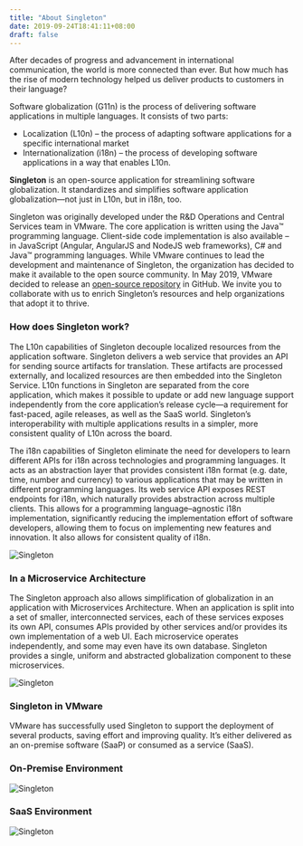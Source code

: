 ```yaml
---
title: "About Singleton"
date: 2019-09-24T18:41:11+08:00
draft: false
---
```

After decades of progress and advancement in international communication, the world is more connected than ever. But how much has the rise of modern technology helped us deliver products to customers in their language?

Software globalization (G11n) is the process of delivering software applications in multiple languages. It consists of two parts:

- Localization (L10n) – the process of adapting software applications for a specific international market
- Internationalization (i18n) – the process of developing software applications in a way that enables L10n.

**Singleton** is an open-source application for streamlining software globalization. It standardizes and simplifies software application globalization—not just in L10n, but in i18n, too.

Singleton was originally developed under the R&D Operations and Central Services team in VMware. The core application is written using the Java™ programming language. Client-side code implementation is also available – in JavaScript (Angular, AngularJS and NodeJS web frameworks), C# and Java™ programming languages. While VMware continues to lead the development and maintenance of Singleton, the organization has decided to make it available to the open source community. In May 2019, VMware decided to release an [open-source repository](https://github.com/vmware/singleton) in GitHub. We invite you to collaborate with us to enrich Singleton’s resources and help organizations that adopt it to thrive.

### **How does Singleton work?**

The L10n capabilities of Singleton decouple localized resources from the application software. Singleton delivers a web service that provides an API for sending source artifacts for translation. These artifacts are processed externally, and localized resources are then embedded into the Singleton Service. L10n functions in Singleton are separated from the core application, which makes it possible to update or add new language support independently from the core application’s release cycle—a requirement for fast-paced, agile releases, as well as the SaaS world. Singleton’s interoperability with multiple applications results in a simpler, more consistent quality of L10n across the board.

The i18n capabilities of Singleton eliminate the need for developers to learn different APIs for i18n across technologies and programming languages. It acts as an abstraction layer that provides consistent i18n format (e.g. date, time, number and currency) to various applications that may be written in different programming languages. Its web service API exposes REST endpoints for i18n, which naturally provides abstraction across multiple clients. This allows for a programming language–agnostic i18n implementation, significantly reducing the implementation effort of software developers, allowing them to focus on implementing new features and innovation. It also allows for consistent quality of i18n.

![Singleton](http://blogs.vmware.com/opensource/files/2019/06/Screen-Shot-2019-06-24-at-4.14.35-PM.png)

### **In a Microservice Architecture**

The Singleton approach also allows simplification of globalization in an application with Microservices Architecture. When an application is split into a set of smaller, interconnected services, each of these services exposes its own API, consumes APIs provided by other services and/or provides its own implementation of a web UI. Each microservice operates independently, and some may even have its own database. Singleton provides a single, uniform and abstracted globalization component to these microservices.

![Singleton](http://blogs.vmware.com/opensource/files/2019/06/Screen-Shot-2019-06-24-at-4.15.42-PM.png)

### **Singleton in VMware**

VMware has successfully used Singleton to support the deployment of several products, saving effort and improving quality. It’s either delivered as an on-premise software (SaaP) or consumed as a service (SaaS).

### **On-Premise Environment**

![Singleton](http://blogs.vmware.com/opensource/files/2019/06/Screen-Shot-2019-06-24-at-4.17.03-PM.png)

### **SaaS Environment**

![Singleton](http://blogs.vmware.com/opensource/files/2019/06/Screen-Shot-2019-06-24-at-4.23.31-PM.png)